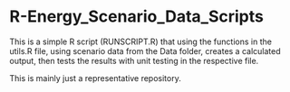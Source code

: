 # R-Energy_Scenario_Data_Scripts

This is a simple R script (RUNSCRIPT.R) that using the functions in the utils.R file, using scenario data from the Data folder, creates a calculated output, then tests the results with unit testing in the respective file. 

This is mainly just a representative repository.
